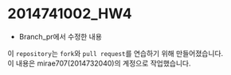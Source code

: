 # 2014741002_HW4

- Branch_pr에서 수정한 내용

이 `repository`는 `fork`와 `pull request`를 연습하기 위해 만들어졌습니다.  
이 내용은 mirae707(2014732040)의 계정으로 작업했습니다.
